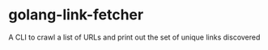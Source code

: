 # golang-link-fetcher
A CLI to crawl a list of URLs and print out the set of unique links discovered
